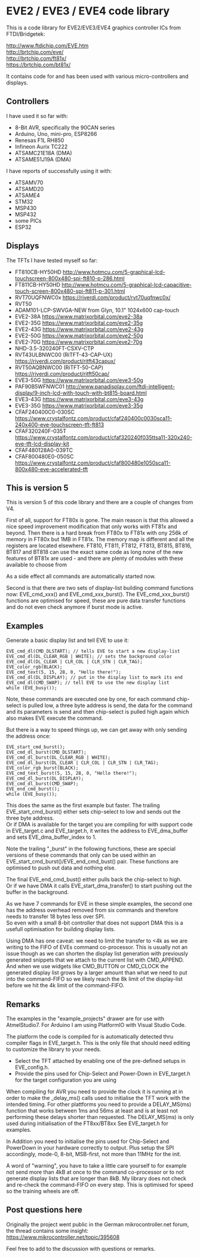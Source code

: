 # EVE2 / EVE3 / EVE4 code library
This is a code library for EVE2/EVE3/EVE4 graphics controller ICs from FTDI/Bridgetek:

http://www.ftdichip.com/EVE.htm  
http://brtchip.com/eve/  
http://brtchip.com/ft81x/  
https://brtchip.com/bt81x/

It contains code for and has been used with various micro-controllers and displays.

## Controllers

I have used it so far with:

- 8-Bit AVR, specifically the 90CAN series
- Arduino, Uno, mini-pro, ESP8266
- Renesas F1L RH850
- Infineon Aurix TC222
- ATSAMC21E18A (DMA)
- ATSAME51J19A (DMA)

I have reports of successfully using it with:

- ATSAMV70
- ATSAMD20
- ATSAME4
- STM32
- MSP430
- MSP432
- some PICs
- ESP32

## Displays

The TFTs I have tested myself so far:

- FT810CB-HY50HD http://www.hotmcu.com/5-graphical-lcd-touchscreen-800x480-spi-ft810-p-286.html
- FT811CB-HY50HD  http://www.hotmcu.com/5-graphical-lcd-capacitive-touch-screen-800x480-spi-ft811-p-301.html
- RVT70UQFNWC0x https://riverdi.com/product/rvt70uqfnwc0x/
- RVT50
- ADAM101-LCP-SWVGA-NEW from Glyn, 10.1" 1024x600 cap-touch
- EVE2-38A https://www.matrixorbital.com/eve2-38a
- EVE2-35G https://www.matrixorbital.com/eve2-35g
- EVE2-43G https://www.matrixorbital.com/eve2-43g
- EVE2-50G https://www.matrixorbital.com/eve2-50g
- EVE2-70G https://www.matrixorbital.com/eve2-70g
- NHD-3.5-320240FT-CSXV-CTP
- RVT43ULBNWC00 (RiTFT-43-CAP-UX) https://riverdi.com/product/ritft43capux/
- RVT50AQBNWC00 (RiTFT-50-CAP) https://riverdi.com/product/ritft50cap/
- EVE3-50G https://www.matrixorbital.com/eve3-50g
- PAF90B5WFNWC01 http://www.panadisplay.com/ftdi-intelligent-display/9-inch-lcd-with-touch-with-bt815-board.html
- EVE3-43G https://www.matrixorbital.com/eve3-43g
- EVE3-35G https://www.matrixorbital.com/eve3-35g
- CFAF240400C0-030SC https://www.crystalfontz.com/product/cfaf240400c0030sca11-240x400-eve-touchscreen-tft-ft813
- CFAF320240F-035T https://www.crystalfontz.com/product/cfaf320240f035ttsa11-320x240-eve-tft-lcd-display-kit
- CFAF480128A0-039TC
- CFAF800480E0-050SC https://www.crystalfontz.com/product/cfaf800480e1050sca11-800x480-eve-accelerated-tft

## This is version 5

This is version 5 of this code library and there are a couple of changes from V4.

First of all, support for FT80x is gone. The main reason is that this allowed a nice speed improvement modification that only works with FT81x and beyond.
Then there is a hard break from FT80x to FT81x with ony 256k of memory in FT80x but 1MB in FT81x. The memory map is different and all the registers are located elsewhere.
FT810, FT811, FT812, FT813, BT815, BT816, BT817 and BT818 can use the exact same code as long none of the new features of BT81x are used - and there are plenty of modules with these available to choose from

As a side effect all commands are automatically started now. 

Second is that there are two sets of display-list building command functions now: EVE_cmd_xxx() and EVE_cmd_xxx_burst().
The EVE_cmd_xxx_burst() functions are optimised for speed, these are pure data transfer functions and do not even check anymore if burst mode is active.

## Examples

Generate a basic display list and tell EVE to use it:
````
EVE_cmd_dl(CMD_DLSTART); // tells EVE to start a new display-list
EVE_cmd_dl(DL_CLEAR_RGB | WHITE); // sets the background color
EVE_cmd_dl(DL_CLEAR | CLR_COL | CLR_STN | CLR_TAG);
EVE_color_rgb(BLACK);
EVE_cmd_text(5, 15, 28, 0, "Hello there!");
EVE_cmd_dl(DL_DISPLAY); // put in the display list to mark its end
EVE_cmd_dl(CMD_SWAP); // tell EVE to use the new display list
while (EVE_busy());
````

Note, these commands are executed one by one, for each command chip-select is pulled low, a three byte address is send, the data for the command and its parameters is send and then chip-select is pulled high again which also makes EVE execute the command.

But there is a way to speed things up, we can get away with only sending the address once:
````
EVE_start_cmd_burst();
EVE_cmd_dl_burst(CMD_DLSTART);
EVE_cmd_dl_burst(DL_CLEAR_RGB | WHITE);
EVE_cmd_dl_burst(DL_CLEAR | CLR_COL | CLR_STN | CLR_TAG);
EVE_color_rgb_burst(BLACK);
EVE_cmd_text_burst(5, 15, 28, 0, "Hello there!");
EVE_cmd_dl_burst(DL_DISPLAY);
EVE_cmd_dl_burst(CMD_SWAP);
EVE_end_cmd_burst();
while (EVE_busy());
````

This does the same as the first example but faster.
The trailing EVE_start_cmd_burst() either sets chip-select to low and sends out the three byte address.  
Or if DMA is available for the target you are compiling for with support code in EVE_target.c and EVE_target.h, it writes the address to EVE_dma_buffer and sets EVE_dma_buffer_index to 1.

Note the trailing "_burst" in the following functions, these are special versions of these commands that only can be used within an EVE_start_cmd_burst()/EVE_end_cmd_bust() pair.
These functions are optimised to push out data and nothing else.

The final EVE_end_cmd_bust() either pulls back the chip-select to high.  
Or if we have DMA it calls EVE_start_dma_transfer() to start pushing out the buffer in the background.

As we have 7 commands for EVE in these simple examples, the second one has the address overhead removed from six commands and therefore needs to transfer 18 bytes less over SPI.  
So even with a small 8-bit controller that does not support DMA this is a usefull optimisation for building display lists.

Using DMA has one caveat: we need to limit the transfer to <4k as we are writing to the FIFO of EVEs command co-processor. This is usually not an issue though as we can shorten the display list generation with previously generated snippets that we attach to the current list with CMD_APPEND. And when we use widgets like CMD_BUTTON or CMD_CLOCK the generated display list grows by a larger amount than what we need to put into the command-FIFO so we likely reach the 8k limit of the display-list before we hit the 4k limit of the command-FIFO.

## Remarks

The examples in the "example_projects" drawer are for use with AtmelStudio7.
For Arduino I am using PlatformIO with Visual Studio Code.

The platform the code is compiled for is automatically detected thru compiler flags in EVE_target.h. This is the only file that should need editing to customize the library to your needs.

- Select the TFT attached by enabling one of the pre-defined setups in EVE_config.h.
- Provide the pins used for Chip-Select and Power-Down in EVE_target.h for the target configuration you are using

When compiling for AVR you need to provide the clock it is running at in order to make the _delay_ms() calls used to initialise the TFT work with the intended timing.
For other plattforms you need to provide a DELAY_MS(ms) function that works between 1ms and 56ms at least and is at least not performing these delays shorter than requested.
The DELAY_MS(ms) is only used during initialisation of the FT8xx/BT8xx
See EVE_target.h for examples.

In Addition you need to initialise the pins used for Chip-Select and PowerDown in your hardware correctly to output.
Plus setup the SPI accordingly, mode-0, 8-bit, MSB-first, not more than 11MHz for the init.

A word of "warning", you have to take a little care yourself to for example not send more than 4kB at once to the command co-processor
or to not generate display lists that are longer than 8kB.
My library does not check and re-check the command-FIFO on every step.
This is optimised for speed so the training wheels are off.

## Post questions here

Originally the project went public in the German mikrocontroller.net forum, the thread contains some insight: https://www.mikrocontroller.net/topic/395608

Feel free to add to the discussion with questions or remarks.